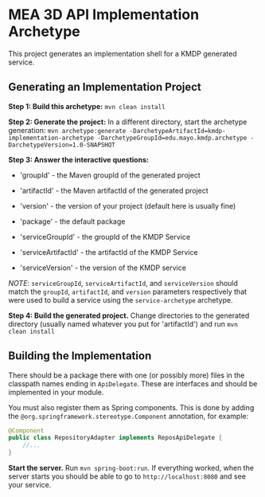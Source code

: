 # MEA 3D API Implementation Archetype
This project generates an implementation shell for a KMDP generated service.

## Generating an Implementation Project
**Step 1: Build this archetype:** ``mvn clean install``

**Step 2: Generate the project:** In a different directory, start the archetype generation: ``mvn archetype:generate -DarchetypeArtifactId=kmdp-implementation-archetype -DarchetypeGroupId=edu.mayo.kmdp.archetype -DarchetypeVersion=1.0-SNAPSHOT``

**Step 3: Answer the interactive questions:**
* 'groupId' - the Maven groupId of the generated project 
* 'artifactId' - the Maven artifactId of the generated project 
* 'version' - the version of your project (default here is usually fine)
* 'package' - the default package 

* 'serviceGroupId' - the groupId of the KMDP Service 
* 'serviceArtifactId' - the artifactId of the KMDP Service 
* 'serviceVersion' - the version of the KMDP service 

_NOTE_: ```serviceGroupId```, ```serviceArtifactId```, and ```serviceVersion``` should match the ```groupId```, ```artifactId```, and ```version``` parameters respectively that were used to build a service using the ```service-archetype``` archetype.


**Step 4: Build the generated project.** Change directories to the generated directory (usually named whatever you put for 'artifactId') and run ``mvn clean install``

## Building the Implementation
There should be a package there with one (or possibly more) files in the classpath names ending in ```ApiDelegate```.
These are interfaces and should be implemented in your module.

You must also register them as Spring components. This is done by adding the ```@org.springframework.stereotype.Component``` annotation, for example:

```java
@Component
public class RepositoryAdapter implements ReposApiDelegate {
    //...
}
```

**Start the server.** 
Run ``mvn spring-boot:run``. If everything worked, when the server starts you should be able to go to ``http://localhost:8080`` and see your service.
